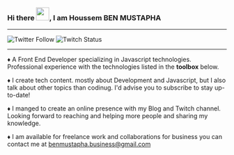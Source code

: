 ### Hi there <img src="https://raw.githubusercontent.com/MartinHeinz/MartinHeinz/master/wave.gif" width="30px">, I am Houssem BEN MUSTAPHA

---
![Twitter Follow](https://img.shields.io/twitter/follow/Mr_BenMustapha?label=Follow%20me%20on%20twitter%20%40%20Mr_BenMustapha&style=social)
![Twitch Status](https://img.shields.io/twitch/status/husamdev?label=Follow%20me%20on%20twitch%20%20%40husamdev&style=social)

---

♦️    A Front End Developer specializing in Javascript technologies. Professional experience with the technologies listed in the <b>toolbox</b> below.

♦️    I create tech content. mostly about Development and Javascript, but I also talk about other topics than codinug. I'd advise you to subscribe to stay up-to-date!

♦️    I manged to create an online presence with my Blog and Twitch channel. Looking forward to reaching and helping more people and sharing my knowledge.

♦️    I am available for freelance work and collaborations for business you can contact me at benmustapha.business@gmail.com
<!--
**H0uss3m/H0uss3m** is a ✨ _special_ ✨ repository because its `README.md` (this file) appears on your GitHub profile.

Here are some ideas to get you started:

- 🔭 I’m currently working on ...
- 🌱 I’m currently learning ...
- 👯 I’m looking to collaborate on ...
- 🤔 I’m looking for help with ...
- 💬 Ask me about ...
- 📫 How to reach me: ...
- 😄 Pronouns: ...
- ⚡ Fun fact: ...
-->
